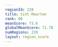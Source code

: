 ```yaml
---
regionId: 220
title: Sint Maarten
rank: 80
meanScore: 73.6
globalMeanScore: 71.78
numRegions: 220
layout: region_score
---
```


